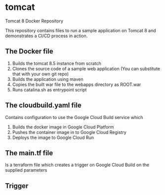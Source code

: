 # tomcat
Tomcat 8 Docker Repository

This repository contains files to run a sample application on Tomcat 8 and demonstrates a CI/CD process in action.

## The Docker file

1. Builds the tomcat 8.5 instance from scratch
2. Clones the source code of a sample web application (You can substitute that with your own git repo)
3. Builds the application using maven
4. Copies the built war file to the webapps directory as ROOT.war
5. Runs catalina.sh as entrypoint script

## The cloudbuild.yaml file

Contains configuration to use the Google Cloud Build service which
1. Builds the docker image in Google Cloud Platform
2. Pushes the container image in to Google Cloud Registry
3. Deploys the image to Google Cloud Run

## The main.tf file

Is a terraform file which creates a trigger on Google Cloud Build on the supplied parameters

## Trigger